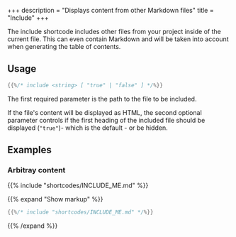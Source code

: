 +++
description = "Displays content from other Markdown files"
title = "Include"
+++

The include shortcode includes other files from your project inside of the current file. This can even contain Markdown and will be taken into account when generating the table of contents.

## Usage

````go
{{%/* include <string> [ "true" | "false" ] */%}}
````

The first required parameter is the path to the file to be included.

If the file's content will be displayed as HTML, the second optional parameter controls if the first heading of the included file should be displayed (`"true"`)- which is the default - or be hidden.

## Examples

### Arbitray content

{{% include "shortcodes/INCLUDE_ME.md" %}}

{{% expand "Show markup" %}}
````go
{{%/* include "shortcodes/INCLUDE_ME.md" */%}}
````
{{% /expand %}}
